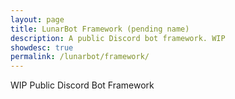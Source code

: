 ```yaml
---
layout: page
title: LunarBot Framework (pending name)
description: A public Discord bot framework. WIP
showdesc: true
permalink: /lunarbot/framework/
---
```


WIP Public Discord Bot Framework
